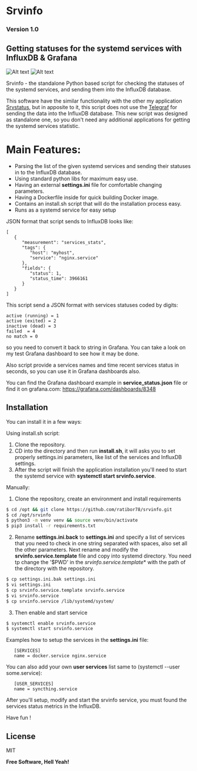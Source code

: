 # Srvinfo

### Version 1.0

## Getting statuses for the systemd services with InfluxDB & Grafana

![Alt text](https://github.com/ratibor78/servicestat/blob/master/services_grafana.png?raw=true "Grafana dashboard example")
![Alt text](https://github.com/ratibor78/servicestat/blob/master/services_grafana1.png?raw=true "Grafana dashboard example")

Srvinfo - the standalone Python based script for checking the statuses of the systemd services, and sending them into the InfluxDB database.

This software have the similar functionality with the other my application [Srvstatus](https://github.com/ratibor78/srvstatus), but in apposite to it,
this script does not use the [Telegraf](https://www.influxdata.com/time-series-platform/telegraf/) for sending the data into the InfluxDB database.
This new script was designed as standalone one, so you don't need any additional applications for getting the systemd services statistic.

# Main Features:

- Parsing the list of the given systemd services and sending their statuses in to the InfluxDB database.
- Using standard python libs for maximum easy use.
- Having an external **settings.ini** file for comfortable changing parameters.
- Having a Dockerfile inside for quick building Docker image.
- Contains an install.sh script that will do the installation process easy.
- Runs as a systemd service for easy setup

JSON format that script sends to InfluxDB looks like:

```
[
   {
      "measurement": "services_stats",
      "tags": {
         "host": "myhost",
         "service": "nginx.service"
      },
      "fields": {
         "status": 1,
         "status_time": 3966161
      }
   }
]
```

This script send a JSON format with services statuses coded by digits:
```
active (running) = 1
active (exited) = 2
inactive (dead) = 3
failed  = 4
no match = 0
```  
so you need to convert it back to string in Grafana.
You can take a look on my test Grafana dashboard to see how it may be done.

Also script provide a services names and time recent services status in seconds,
so you can use it in Grafana dashboards also.

You can find the Grafana dashboard example in **service_status.json** file or find it on grafana.com: https://grafana.com/dashboards/8348

## Installation
You can install it in a few ways:

Using install.sh script:
1) Clone the repository.
2) CD into the directory and then run **install.sh**, it will asks you to set properly settings.ini parameters, like list of the services and InfluxDB settings.  
3) After the script will finish the application installation you'll need to start the systemd service with **systemctl start srvinfo.service**.

Manually:

1) Clone the repository, create an environment and install requirements
```sh
$ cd /opt && git clone https://github.com/ratibor78/srvinfo.git
$ cd /opt/srvinfo
$ python3 -m venv venv && source venv/bin/activate
$ pip3 install -r requirements.txt
```
2) Rename **settings.ini.back** to **settings.ini** and specify a list of services that you need to check in one string
separated with spaces, also set all the other parameters.
Next rename and modify the **srvinfo.service.template** file and copy into systemd directory. You need tp change the '$PWD'
in the *srvinfo.service.template** with the path of the directory with the repository.

```sh
$ cp settings.ini.bak settings.ini
$ vi settings.ini
$ cp srvinfo.service.template srvinfo.service
$ vi srvinfo.service
$ cp srvinfo.service /lib/systemd/system/
```
3) Then enable and start service
```sh
$ systemctl enable srvinfo.service
$ systemctl start srvinfo.service
```

Examples how to setup the services in the **settings.ini** file:
```
   [SERVICES]
   name = docker.service nginx.service
```
  You can also add your own **user services** list same to (systemctl --user some.service):

```
   [USER_SERVICES]
   name = syncthing.service
```

After you'll setup, modify and start the srvinfo service, you must found the services status metrics in the InfluxDB.

Have fun !

License
----

MIT

**Free Software, Hell Yeah!**
